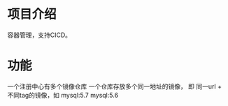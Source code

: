 # 项目介绍
容器管理，支持CICD。

# 功能

一个注册中心有多个镜像仓库
一个仓库存放多个同一地址的镜像， 即 同一url + 不同tag的镜像，如 mysql:5.7 mysql:5.6



